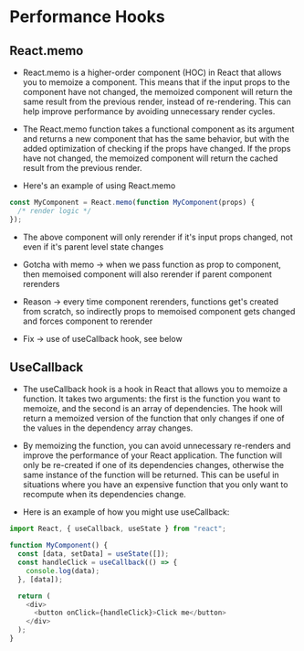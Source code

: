 # Performance Hooks

## React.memo

- React.memo is a higher-order component (HOC) in React that allows you to memoize a component. This means that if the input props to the component have not changed, the memoized component will return the same result from the previous render, instead of re-rendering. This can help improve performance by avoiding unnecessary render cycles.

- The React.memo function takes a functional component as its argument and returns a new component that has the same behavior, but with the added optimization of checking if the props have changed. If the props have not changed, the memoized component will return the cached result from the previous render.

- Here's an example of using React.memo

```js
const MyComponent = React.memo(function MyComponent(props) {
  /* render logic */
});
```

- The above component will only rerender if it's input props changed, not even if it's parent level state changes

- Gotcha with memo -> when we pass function as prop to component, then memoised component will also rerender if parent component rerenders
- Reason -> every time component rerenders, functions get's created from scratch, so indirectly props to memoised component gets changed and forces component to rerender
- Fix -> use of useCallback hook, see below

## UseCallback

- The useCallback hook is a hook in React that allows you to memoize a function. It takes two arguments: the first is the function you want to memoize, and the second is an array of dependencies. The hook will return a memoized version of the function that only changes if one of the values in the dependency array changes.

- By memoizing the function, you can avoid unnecessary re-renders and improve the performance of your React application. The function will only be re-created if one of its dependencies changes, otherwise the same instance of the function will be returned. This can be useful in situations where you have an expensive function that you only want to recompute when its dependencies change.

- Here is an example of how you might use useCallback:

```js
import React, { useCallback, useState } from "react";

function MyComponent() {
  const [data, setData] = useState([]);
  const handleClick = useCallback(() => {
    console.log(data);
  }, [data]);

  return (
    <div>
      <button onClick={handleClick}>Click me</button>
    </div>
  );
}
```

